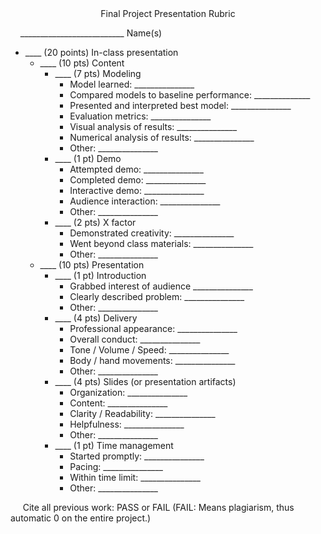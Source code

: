 <center>Final Project Presentation Rubric</center>

&nbsp;&nbsp;&nbsp;&nbsp;\_\_\_\_\_\_\_\_\_\_\_\_\_\_\_\_\_\_\_\_\_\_\_\_\_\_ Name(s)

- \_\_\_\_ (20 points) In-class presentation 
    - \_\_\_\_ (10 pts) Content
        - \_\_\_\_ (7 pts) Modeling 
            + Model learned: \_\_\_\_\_\_\_\_\_\_\_\_\_\_\_
            - Compared models to baseline performance: \_\_\_\_\_\_\_\_\_\_\_\_\_\_
            - Presented and interpreted best model: \_\_\_\_\_\_\_\_\_\_\_\_\_\_\_ 
            - Evaluation metrics: \_\_\_\_\_\_\_\_\_\_\_\_\_\_\_
            - Visual analysis of results: \_\_\_\_\_\_\_\_\_\_\_\_\_\_\_
            - Numerical analysis of results: \_\_\_\_\_\_\_\_\_\_\_\_\_\_\_
            - Other: \_\_\_\_\_\_\_\_\_\_\_\_\_\_\_
        - \_\_\_\_ (1 pt) Demo 
            + Attempted demo: \_\_\_\_\_\_\_\_\_\_\_\_\_\_\_ 
            + Completed demo: \_\_\_\_\_\_\_\_\_\_\_\_\_\_\_ 
            + Interactive demo: \_\_\_\_\_\_\_\_\_\_\_\_\_\_\_ 
            - Audience interaction: \_\_\_\_\_\_\_\_\_\_\_\_\_\_\_ 
            - Other: \_\_\_\_\_\_\_\_\_\_\_\_\_\_\_
        - \_\_\_\_ (2 pts) X factor 
            - Demonstrated creativity: \_\_\_\_\_\_\_\_\_\_\_\_\_\_\_ 
            - Went beyond class materials: \_\_\_\_\_\_\_\_\_\_\_\_\_\_\_ 
            - Other: \_\_\_\_\_\_\_\_\_\_\_\_\_\_\_
    - \_\_\_\_ (10 pts) Presentation
        - \_\_\_\_ (1 pt) Introduction 
            * Grabbed interest of audience \_\_\_\_\_\_\_\_\_\_\_\_\_\_\_
            * Clearly described problem: \_\_\_\_\_\_\_\_\_\_\_\_\_\_\_
            + Other: \_\_\_\_\_\_\_\_\_\_\_\_\_\_\_ 
        - \_\_\_\_ (4 pts) Delivery  
            - Professional appearance: \_\_\_\_\_\_\_\_\_\_\_\_\_\_\_
            - Overall conduct: \_\_\_\_\_\_\_\_\_\_\_\_\_\_\_
            - Tone / Volume / Speed: \_\_\_\_\_\_\_\_\_\_\_\_\_\_\_
            - Body / hand movements: \_\_\_\_\_\_\_\_\_\_\_\_\_\_\_
            - Other: \_\_\_\_\_\_\_\_\_\_\_\_\_\_\_
        - \_\_\_\_ (4 pts) Slides (or presentation artifacts)
            + Organization: \_\_\_\_\_\_\_\_\_\_\_\_\_\_\_
            + Content: \_\_\_\_\_\_\_\_\_\_\_\_\_\_\_
            + Clarity / Readability: \_\_\_\_\_\_\_\_\_\_\_\_\_\_\_
            + Helpfulness: \_\_\_\_\_\_\_\_\_\_\_\_\_\_\_
            + Other: \_\_\_\_\_\_\_\_\_\_\_\_\_\_\_
        - \_\_\_\_ (1 pt) Time management 
            - Started promptly: \_\_\_\_\_\_\_\_\_\_\_\_\_\_\_
            - Pacing: \_\_\_\_\_\_\_\_\_\_\_\_\_\_\_
            - Within time limit: \_\_\_\_\_\_\_\_\_\_\_\_\_\_\_
            - Other: \_\_\_\_\_\_\_\_\_\_\_\_\_\_\_

&nbsp;&nbsp;&nbsp;&nbsp;&nbsp;Cite all previous work: PASS or FAIL (FAIL: Means plagiarism, thus automatic 0 on the entire project.)
